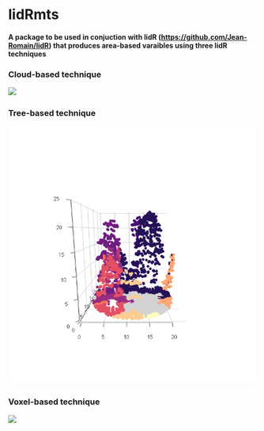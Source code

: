 lidRmts
================

#### A package to be used in conjuction with lidR (<https://github.com/Jean-Romain/lidR>) that produces area-based varaibles using three lidR techniques

### Cloud-based technique

![](viz/cloud.gif)

### Tree-based technique

![](viz/tree.gif)

### Voxel-based technique

![](viz/voxel.gif)
